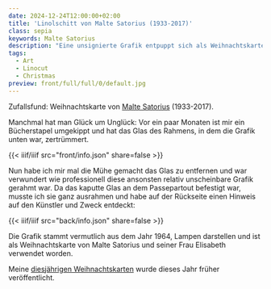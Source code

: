 ```yaml
---
date: 2024-12-24T12:00:00+02:00
title: 'Linolschitt von Malte Satorius (1933-2017)'
class: sepia
keywords: Malte Satorius
description: "Eine unsignierte Grafik entpuppt sich als Weihnachtskarte von Malte Satorius"
tags:
  - Art
  - Linocut
  - Christmas
preview: front/full/full/0/default.jpg
---
```


Zufallsfund: Weihnachtskarte von [Malte Satorius](https://de.wikipedia.org/wiki/Malte_Sartorius) (1933-2017).
<!--more-->

Manchmal hat man Glück um Unglück: Vor ein paar Monaten ist mir ein Bücherstapel umgekippt und hat das Glas des Rahmens, in dem die Grafik unten war, zertrümmert.

{{< iiif/iiif src="front/info.json" share=false >}}

Nun habe ich mir mal die Mühe gemacht das Glas zu entfernen und war verwundert wie professionell diese ansonsten relativ unscheinbare Grafik gerahmt war. Da das kaputte Glas an dem Passepartout befestigt war, musste ich sie ganz ausrahmen und habe auf der Rückseite einen Hinweis auf den Künstler und Zweck entdeckt:

{{< iiif/iiif src="back/info.json" share=false >}}

Die Grafik stammt vermutlich aus dem Jahr 1964, Lampen darstellen und ist als Weihnachtskarte von Malte Satorius und seiner Frau Elisabeth verwendet worden.

Meine [diesjährigen Weihnachtskarten](http://localhost:1313/post/christmas-2024/) wurde dieses Jahr früher veröffentlicht.
